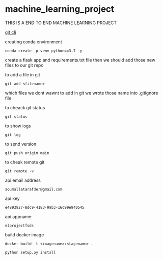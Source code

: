 # machine_learning_project
THIS IS A END TO END MACHINE LEARNING PROJECT


[git cli](https://git-scm.com/downloads)







creating conda environment
```
conda create -p venv python==3.7 -y
```

create a flask app and requirements.txt file then we should add those new files to our git repo



to add a file in git
```
git add <filename>
```

which files we dont wawnt to add in git we wrote those name into .gitignore file


to cheack git status
```
git status
```


to show logs
```
git log
```

 to send version
```
git push origin main
```


to cheak remote git
```
git remote -v
```




api email address
```
soumallatarafder@gmail.com
```

api key
```
e4893927-8dc9-4183-99b3-16c99e940545
```
api appname
```
mlprojectfsds
```



build docker image
```
docker build -t <imagename>:<tagename> .
```



```
python setup.py install
```